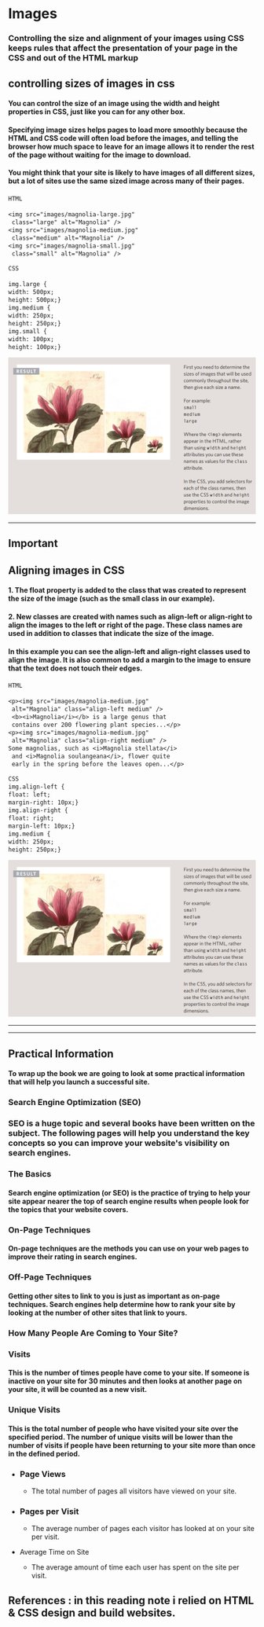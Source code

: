 
# Images 
### Controlling the size and alignment of your images using CSS keeps rules that affect the presentation of your page in the CSS and out of the HTML markup

## controlling sizes of images in css 

#### You can control the size of an image using the width and height properties in CSS, just like you can for any other box.

#### Specifying image sizes helps pages to load more smoothly because the HTML and CSS code will often load before the images, and telling the browser how much space to leave for an image allows it to render the rest of the page without waiting for the image to download.

#### You might think that your site is likely to have images of all different sizes, but a lot of sites use the same sized image across many of their pages. 

```
HTML

<img src="images/magnolia-large.jpg"
 class="large" alt="Magnolia" />
<img src="images/magnolia-medium.jpg"
 class="medium" alt="Magnolia" />
<img src="images/magnolia-small.jpg"
 class="small" alt="Magnolia" />
 ```

 ```
 CSS

 img.large {
width: 500px;
height: 500px;}
img.medium {
width: 250px;
height: 250px;}
img.small {
width: 100px;
height: 100px;}
```
![resultControlingImages](img/result-images.png)

--------------------------------------
## Important 

## Aligning images in CSS 
####  1. The float property is added to the class that was created to represent the size of the image (such as the small class in our example).
#### 2. New classes are created with names such as align-left or align-right to align the images to the left or right of the page. These class names are used in addition to classes that indicate the size of the image.

#### In this example you can see the align-left and align-right classes used to align the image. It is also common to add a margin to the image to ensure that the text does not touch their edges.

```
HTML

<p><img src="images/magnolia-medium.jpg"
 alt="Magnolia" class="align-left medium" />
 <b><i>Magnolia</i></b> is a large genus that
 contains over 200 flowering plant species...</p>
<p><img src="images/magnolia-medium.jpg"
 alt="Magnolia" class="align-right medium" />
Some magnolias, such as <i>Magnolia stellata</i>
 and <i>Magnolia soulangeana</i>, flower quite
 early in the spring before the leaves open...</p>
 ```

 ```
 CSS
 img.align-left {
float: left;
margin-right: 10px;}
img.align-right {
float: right;
margin-left: 10px;}
img.medium {
width: 250px;
height: 250px;}
```
![Aligning-Result](img/result-images.png)


__________________________________________________________________________________
-----------------------------------------------------------------------------------

## Practical Information
#### To wrap up the book we are going to look at some practical information that will help you launch a successful site.
### Search Engine Optimization (SEO)
### SEO is a huge topic and several books have been written on the subject. The following pages will help you understand the key concepts so you can improve your website's visibility on search engines.

### The Basics
#### Search engine optimization (or SEO) is the practice of trying to help your site appear nearer the top of search engine results when people look for the topics that your website covers.

### On-Page Techniques
#### On-page techniques are the methods you can use on your web pages to improve their rating in search engines.

### Off-Page Techniques
#### Getting other sites to link to you is just as important as on-page techniques. Search engines help determine how to rank your site by looking at the number of other sites that link to yours.


### How Many People Are Coming to Your Site?

### Visits
#### This is the number of times people have come to your site. If someone is inactive on your site for 30 minutes and then looks at another page on your site, it will be counted as a new visit.

### Unique Visits
#### This is the total number of people who have visited your site over the specified period. The number of unique visits will be lower than the number of visits if people have been returning to your site more than once in the defined period.


* ### Page Views 
   * The total number of pages all visitors have viewed on your site.

* ### Pages per Visit
   * The average number of pages each visitor has looked at on your site per visit.

* Average Time on Site
  * The average amount of time each user has spent on the site per visit.


## References : in this reading note i relied on HTML & CSS design and build websites. 